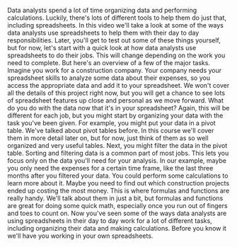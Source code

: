 
Data analysts spend a lot of time organizing data and performing calculations. Luckily, there's lots of different tools to help them do just that, including spreadsheets. In this video we'll take a look at some of the ways data analysts use spreadsheets to help them with their day to day responsibilities. Later, you'll get to test out some of these things yourself, but for now, let's start with a quick look at how data analysts use spreadsheets to do their jobs. This will change depending on the work you need to complete. But here's an overview of a few of the major tasks. Imagine you work for a construction company. Your company needs your spreadsheet skills to analyze some data about their expenses, so you access the appropriate data and add it to your spreadsheet. We won't cover all the details of this project right now, but you will get a chance to see lots of spreadsheet features up close and personal as we move forward. What do you do with the data now that it's in your spreadsheet? Again, this will be different for each job, but you might start by organizing your data with the task you've been given. For example, you might put your data in a pivot table. We've talked about pivot tables before. In this course we'll cover them in more detail later on, but for now, just think of them as so well organized and very useful tables. Next, you might filter the data in the pivot table. Sorting and filtering data is a common part of most jobs. This lets you focus only on the data you'll need for your analysis. In our example, maybe you only need the expenses for a certain time frame, like the last three months after you filtered your data. You could perform some calculations to learn more about it. Maybe you need to find out which construction projects ended up costing the most money. This is where formulas and functions are really handy. We'll talk about them in just a bit, but formulas and functions are great for doing some quick math, especially once you run out of fingers and toes to count on. Now you've seen some of the ways data analysts are using spreadsheets in their day to day work for a lot of different tasks, including organizing their data and making calculations. Before you know it we'll have you working in your own spreadsheets.